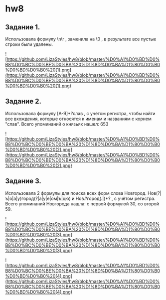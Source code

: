 # hw8

## Задание 1. 

Использовала формулу \n\r , заменила на \0 , в результате все пустые строки были удалены. 

![https://github.com/LizaStyles/hw8/blob/master/%D0%A1%D0%BD%D0%B8%D0%BC%D0%BE%D0%BA%20%D1%8D%D0%BA%D1%80%D0%B0%D0%BD%D0%B0%20(1).png](https://github.com/LizaStyles/hw8/blob/master/%D0%A1%D0%BD%D0%B8%D0%BC%D0%BE%D0%BA%20%D1%8D%D0%BA%D1%80%D0%B0%D0%BD%D0%B0%20(1).png) 

## Задание 2. 

Использовала формулу [А-Я]*?слав , с учётом регистра, чтобы найти все вхождения, которые относятся к именам и названиям с корнем "слав". Всего упоминаний о князьях нашел: 653 

![https://github.com/LizaStyles/hw8/blob/master/%D0%A1%D0%BD%D0%B8%D0%BC%D0%BE%D0%BA%20%D1%8D%D0%BA%D1%80%D0%B0%D0%BD%D0%B0%20(2).png](https://github.com/LizaStyles/hw8/blob/master/%D0%A1%D0%BD%D0%B8%D0%BC%D0%BE%D0%BA%20%D1%8D%D0%BA%D1%80%D0%B0%D0%BD%D0%B0%20(2).png) 

## Задание 3. 

Использовала 2 формулы для поиска всех форм слова Новгород. Нов(?|ъ|о|а|у)город(?|а|у|е|ом|ъ|цю) и Нов.?город(.|)*? , с учётом регистра. Всего упоминаний Новгорода нашла: с первой формулой 30, со второй 59. 

![https://github.com/LizaStyles/hw8/blob/master/%D0%A1%D0%BD%D0%B8%D0%BC%D0%BE%D0%BA%20%D1%8D%D0%BA%D1%80%D0%B0%D0%BD%D0%B0%20(3).png](https://github.com/LizaStyles/hw8/blob/master/%D0%A1%D0%BD%D0%B8%D0%BC%D0%BE%D0%BA%20%D1%8D%D0%BA%D1%80%D0%B0%D0%BD%D0%B0%20(3).png) 

![https://github.com/LizaStyles/hw8/blob/master/%D0%A1%D0%BD%D0%B8%D0%BC%D0%BE%D0%BA%20%D1%8D%D0%BA%D1%80%D0%B0%D0%BD%D0%B0%20(4).png](https://github.com/LizaStyles/hw8/blob/master/%D0%A1%D0%BD%D0%B8%D0%BC%D0%BE%D0%BA%20%D1%8D%D0%BA%D1%80%D0%B0%D0%BD%D0%B0%20(4).png)
